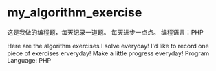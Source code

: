 # my_algorithm_exercise
这是我做的编程题，每天记录一道题。
每天进步一点点。
编程语言：PHP

Here are the algorithm exercises I solve everyday!
I'd like to record one piece of exercises erveryday!
Make a little progress everyday!
Program Language: PHP

